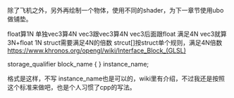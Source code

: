﻿除了飞机之外，另外再绘制一个物体，使用不同的shader，为下一章节使用ubo做铺垫。

float算1N
单独vec3算4N
vec3跟vec3算4N
vec3后面跟float 满足4N vec3就算3N+float 1N
struct需要满足4N的倍数
strcut[]按struct单个规则，满足4N倍数  https://www.khronos.org/opengl/wiki/Interface_Block_(GLSL)

storage_qualifier block_name
{
  <define members here>
} instance_name;

格式是这样，不写 instance_name也是可以的，wiki里有介绍，不过我还是按照这个标准来做吧，也是个人习惯了cpp的写法。